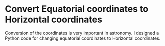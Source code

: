 # Convert Equatorial coordinates to Horizontal coordinates
Conversion of the coordinates is very important in astronomy. I designed a Python code for changing equatorial coordinates to Horizontal coordinates.
